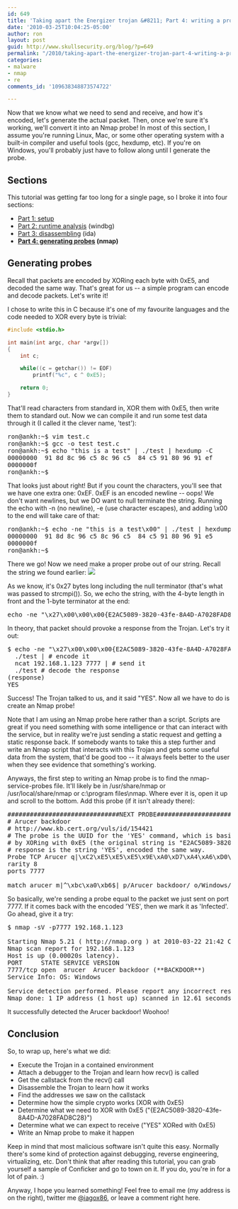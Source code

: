 ```yaml
---
id: 649
title: 'Taking apart the Energizer trojan &#8211; Part 4: writing a probe'
date: '2010-03-25T10:04:25-05:00'
author: ron
layout: post
guid: http://www.skullsecurity.org/blog/?p=649
permalink: "/2010/taking-apart-the-energizer-trojan-part-4-writing-a-probe"
categories:
- malware
- nmap
- re
comments_id: '109638348873574722'

---
```


Now that we know what we need to send and receive, and how it's encoded, let's generate the actual packet. Then, once we're sure it's working, we'll convert it into an Nmap probe! In most of this section, I assume you're running Linux, Mac, or some other operating system with a built-in compiler and useful tools (gcc, hexdump, etc). If you're on Windows, you'll probably just have to follow along until I generate the probe.
<!--more-->
<h2>Sections</h2>
This tutorial was getting far too long for a single page, so I broke it into four sections:
<ul>
 <li><a href='/2010/taking-apart-the-energizer-trojan-part-1-setup'>Part 1: setup</a></li>
 <li><a href='/2010/taking-apart-the-energizer-trojan-part-2-runtime-analysis'>Part 2: runtime analysis</a> (windbg)</li>
 <li><a href='/2010/taking-apart-the-energizer-trojan-part-3-disassembling'>Part 3: disassembling</a> (ida)</li>
 <li><strong><a href='/2010/taking-apart-the-energizer-trojan-part-4-writing-a-probe'>Part 4: generating probes</a> (nmap)</strong></li>
</ul>

<h2>Generating probes</h2>
Recall that packets are encoded by XORing each byte with 0xE5, and decoded the same way. That's great for us -- a simple program can encode and decode packets. Let's write it!

I chose to write this in C because it's one of my favourite languages and the code needed to XOR every byte is trivial:

```c
#include <stdio.h>

int main(int argc, char *argv[])
{
    int c;

    while((c = getchar()) != EOF)
        printf("%c", c ^ 0xE5);

    return 0;
}
```

That'll read characters from standard in, XOR them with 0xE5, then write them to standard out. Now we can compile it and run some test data through it (I called it the clever name, 'test'):
<pre>ron@ankh:~$ vim test.c
ron@ankh:~$ gcc -o test test.c
ron@ankh:~$ echo "this is a test" | ./test | hexdump -C
00000000  91 8d 8c 96 c5 8c 96 c5  84 c5 91 80 96 91 ef     |....Å..Å.Å....ï|
0000000f
ron@ankh:~$ </pre>

That looks just about right! But if you count the characters, you'll see that we have one extra one: 0xEF. 0xEF is an encoded newline -- oops! We don't want newlines, but we DO want to null terminate the string. Running the echo with -n (no newline), -e (use character escapes), and adding \x00 to the end will take care of that:
<pre>ron@ankh:~$ echo -ne "this is a test\x00" | ./test | hexdump -C
00000000  91 8d 8c 96 c5 8c 96 c5  84 c5 91 80 96 91 e5     |....Å..Å.Å....å|
0000000f
ron@ankh:~$ </pre>

There we go! Now we need make a proper probe out of our string. Recall the string we found earlier:
<img src='/blogdata/usbcharger-52-string.png'>

As we know, it's 0x27 bytes long including the null terminator (that's what was passed to strcmpi()). So, we echo the string, with the 4-byte length in front and the 1-byte terminator at the end:
<pre>echo -ne "\x27\x00\x00\x00{E2AC5089-3820-43fe-8A4D-A7028FAD8C28}\x00"</pre>

In theory, that packet should provoke a response from the Trojan. Let's try it out:
<pre>$ echo -ne "\x27\x00\x00\x00{E2AC5089-3820-43fe-8A4D-A7028FAD8C28}\x00" |
  ./test | # encode it
  ncat 192.168.1.123 7777 | # send it
  ./test # decode the response
(response)
YES
</pre>

Success! The Trojan talked to us, and it said "YES". Now all we have to do is create an Nmap probe!

Note that I am using an Nmap probe here rather than a script. Scripts are great if you need something with some intelligence or that can interact with the service, but in reality we're just sending a static request and getting a static response back. If somebody wants to take this a step further and write an Nmap script that interacts with this Trojan and gets some useful data from the system, that'd be good too -- it always feels better to the user when they see evidence that something's working.

Anyways, the first step to writing an Nmap probe is to find the nmap-service-probes file. It'll likely be in /usr/share/nmap or /usr/local/share/nmap or c:\program files\nmap. Where ever it is, open it up and scroll to the bottom. Add this probe (if it isn't already there):
<pre>##############################NEXT PROBE##############################
# Arucer backdoor
# http://www.kb.cert.org/vuls/id/154421
# The probe is the UUID for the 'YES' command, which is basically a ping command, encoded
# by XORing with 0xE5 (the original string is "E2AC5089-3820-43fe-8A4D-A7028FAD8C28"). The
# response is the string 'YES', encoded the same way.
Probe TCP Arucer q|\xC2\xE5\xE5\xE5\x9E\xA0\xD7\xA4\xA6\xD0\xD5\xDD\xDC\xC8\xD6\xDD\xD7\xD5\xC8\xD1\xD6\x83\x80\xC8\xDD\xA4\xD1\xA1\xC8\xA4\xD2\xD5\xD7\xDD\xA3\xA4\xA1\xDD\xA6\xD7\xDD\x98\xE5|
rarity 8
ports 7777

match arucer m|^\xbc\xa0\xb6$| p/Arucer backdoor/ o/Windows/ i/**BACKDOOR**/
</pre>

So basically, we're sending a probe equal to the packet we just sent on port 7777. If it comes back with the encoded 'YES', then we mark it as 'Infected'. Go ahead, give it a try:
<pre>$ nmap -sV -p7777 192.168.1.123

Starting Nmap 5.21 ( http://nmap.org ) at 2010-03-22 21:42 CDT
Nmap scan report for 192.168.1.123
Host is up (0.00020s latency).
PORT     STATE SERVICE VERSION
7777/tcp open  arucer  Arucer backdoor (**BACKDOOR**)
Service Info: OS: Windows

Service detection performed. Please report any incorrect results at http://nmap.org/submit/ .
Nmap done: 1 IP address (1 host up) scanned in 12.61 seconds
</pre>

It successfully detected the Arucer backdoor! Woohoo!

<h2>Conclusion</h2>
So, to wrap up, here's what we did:
<ul>
 <li>Execute the Trojan in a contained environment</li>
 <li>Attach a debugger to the Trojan and learn how recv() is called</li>
 <li>Get the callstack from the recv() call</li>
 <li>Disassemble the Trojan to learn how it works</li>
 <li>Find the addresses we saw on the callstack</li>
 <li>Determine how the simple crypto works (XOR with 0xE5)</li>
 <li>Determine what we need to XOR with 0xE5 ("{E2AC5089-3820-43fe-8A4D-A7028FAD8C28}")</li>
 <li>Determine what we can expect to receive ("YES" XORed with 0xE5)</li>
 <li>Write an Nmap probe to make it happen</li>
</ul>

Keep in mind that most malicious software isn't quite this easy. Normally there's some kind of protection against debugging, reverse engineering, virtualizing, etc. Don't think that after reading this tutorial, you can grab yourself a sample of Conficker and go to town on it. If you do, you're in for a lot of pain. :)

Anyway, I hope you learned something! Feel free to email me (my address is on the right), twitter me <a href='http://www.twitter.com/iagox86'>@iagox86</a>, or leave a comment right here.
